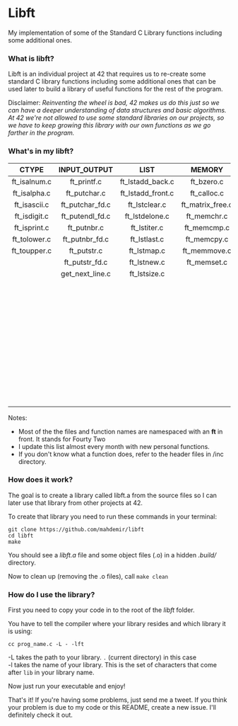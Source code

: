 # Libft
My implementation of some of the Standard C Library functions including some additional ones.

### What is libft?
Libft is an individual project at 42 that requires us to re-create some standard C library functions including some additional ones that can be used later to build a library of useful functions for the rest of the program.

Disclaimer: *Reinventing the wheel is bad, 42 makes us do this just so we can have a deeper understanding of data structures and basic algorithms. At 42 we're not allowed to use some standard libraries on our projects, so we have to keep growing this library with our own functions as we go farther in the program.*

### What's in my libft?

CTYPE        | INPUT_OUTPUT     | LIST              | MEMORY            | STRING
:----------: | :--------------: | :---------------: | :---------------: | :----------------:
ft_isalnum.c | ft_printf.c      | ft_lstadd_back.c  | ft_bzero.c        | ft_atoi.c
ft_isalpha.c | ft_putchar.c     | ft_lstadd_front.c | ft_calloc.c       | ft_atol.c
ft_isascii.c | ft_putchar_fd.c  | ft_lstclear.c     | ft_matrix_free.c  | ft_itoa.c
ft_isdigit.c | ft_putendl_fd.c  | ft_lstdelone.c    | ft_memchr.c       | ft_matrix_height.c
ft_isprint.c | ft_putnbr.c      | ft_lstiter.c      | ft_memcmp.c       | ft_split.c
ft_tolower.c | ft_putnbr_fd.c   | ft_lstlast.c      | ft_memcpy.c       | ft_strchr.c
ft_toupper.c | ft_putstr.c      | ft_lstmap.c       | ft_memmove.c      | ft_strdup.c
||             ft_putstr_fd.c   | ft_lstnew.c       | ft_memset.c       | ft_striteri.c
||             get_next_line.c  | ft_lstsize.c      |                   | ft_strjoin.c
||||                                                                    | ft_strlcat.c
||||                                                                    | ft_strlcpy.c   
||||                                                                    | ft_strlen.c
||||                                                                    | ft_strmapi.c
||||                                                                    | ft_strncmp.c
||||                                                                    | ft_strnstr.c
||||                                                                    | ft_strrchr.c
||||                                                                    | ft_strrstr.c
||||                                                                    | ft_strstr.c
||||                                                                    | ft_strtrim.c
||||                                                                    | ft_substr.c

Notes:
- Most of the the files and function names are namespaced with an **ft** in front. It stands for Fourty Two
- I update this list almost every month with new personal functions.
- If you don't know what a function does, refer to the header files in /inc directory.

### How does it work?

The goal is to create a library called libft.a from the source files so I can later use that library from other projects at 42.

To create that library you need to run these commands in your terminal:

	git clone https://github.com/mahdemir/libft
	cd libft
	make

You should see a *libft.a* file and some object files (.o) in a hidden *.build/* directory.

Now to clean up (removing the .o files), call `make clean`

### How do I use the library?

First you need to copy your code in to the root of the *libft* folder.

You have to tell the compiler where your library resides and which library it is using:

`cc prog_name.c -L - -lft`

-L takes the path to your library. `.` (current directory) in this case<br>
-l takes the name of your library. This is the set of characters that come after `lib` in your library name.

Now just run your executable and enjoy!

That's it! If you're having some problems, just send me a tweet. If you think your problem is due to my code or this README, create a new issue. I'll definitely check it out.
